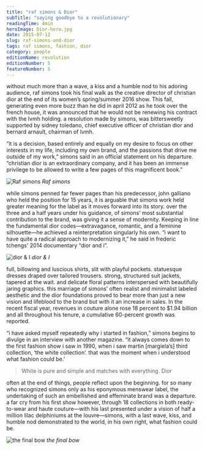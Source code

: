 ```yaml
---
title: "raf simons & Dior"
subTitle: "saying goodbye to a revolutionary"
readingTime: 4min
heroImage: Dior-hero.jpg
date: 2015-07-12
slug: raf-simons-and-dior
tags: raf simons, fashion, dior
category: people
editionName: revolution
editionNumber: 5
featureNumber: 5
---
```


without much more than a wave, a kiss and a humble nod to his adoring audience, raf simons took his final walk as the creative director of christian dior at the end of its women’s spring/summer 2016 show. This fall, generating even more buzz than he did in april 2012 as he took over the french house, it was announced that he would not be renewing his contract with the lvmh holding. a resolution made by simons, was bittersweetly supported by sidney toledano, chief executive officer of christian dior and bernard arnault, chairman of lvmh. 

“it is a decision, based entirely and equally on my desire to focus on other interests in my life, including my own brand, and the passions that drive me outside of my work,” simons said in an official statement on his departure. “christian dior is an extraordinary company, and it has been an immense privilege to be allowed to write a few pages of this magnificent book.”

![Raf simons](raf-simons.jpg)
*Raf simons*

while simons penned far fewer pages than his predecessor, john galliano who held the position for 15 years, it is arguable that simons work held greater meaning for the label as it moves forward into its story. over the three and a half years under his guidance, of simons’ most substantial contribution to the brand, was giving it a sense of modernity. Keeping in line the fundamental dior codes—extravagance, romantic, and a feminine silhouette—he achieved a reinterpretation singularly his own. “i want to have quite a radical approach to modernizing it,” he said in frederic tchengs' 2014 documentary “dior and i”. 

![dior & I](dior&i.jpg)
*dior & I*

full, billowing and luscious shirts, slit with playful pockets. statuesque dresses draped over tailored trousers. strong, structured suit jackets, tapered at the wait. and delicate floral patterns interspersed with beautifully jaring graphics. this marriage of simons’ often realist and minimalist labeled aesthetic and the dior foundations proved to bear more than just a new vision and lifeblood to the brand but with it an increase in sales. In the recent fiscal year, revenues in couture alone rose 18 percent to $1.94 billion and all throughout his tenure, a cumulative 60-percent growth was reported.

“i have asked myself repeatedly why i started in fashion,” simons begins to divulge in an interview with another magazine. “it always comes down to the first fashion show i saw in 1990, when i saw martin [margiela’s] third collection, ‘the white collection’. that was the moment when i understood what fashion could be.’ 

>White is pure and simple and matches with everything. Dior

often at the end of things, people reflect upon the beginning. for so many who recognized simons only as his eponymous menswear label, the undertaking of such an embellished and effeminate brand was a departure. a far cry from his first show however, through 18 collections in both ready-to-wear and haute couture—with his last presented under a vision of half a million lilac delphiniums at the louvre—simons, with a last wave, kiss, and humble nod demonstrated to the world, in his own right, what fashion could be.

![the final bow](leaving.jpg)
*the final bow*
